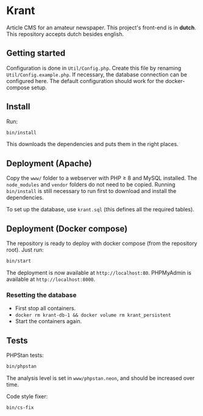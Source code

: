 # Krant
Article CMS for an amateur newspaper.
This project's front-end is in **dutch**. This repository accepts dutch besides english.

## Getting started

Configuration is done in `Util/Config.php`. Create this file by renaming `Util/Config.example.php`. If
necessary, the database connection can be configured here. The default configuration should work for the docker-compose
setup.

## Install

Run:

```bash
bin/install
```

This downloads the dependencies and puts them in the right places.

## Deployment (Apache)
Copy the `www/` folder to a webserver with PHP ≥ 8 and MySQL installed. The `node_modules` and `vendor` folders do not 
need to be copied. Running `bin/install` is still necessary to run first to download and install the dependencies.

To set up the database, use `krant.sql` (this defines all the required tables).

## Deployment (Docker compose)
The repository is ready to deploy with docker compose (from the repository root). Just run:

```bash
bin/start
```

The deployment is now available at `http://localhost:80`. PHPMyAdmin is available at `http://localhost:8000`.

### Resetting the database
 - First stop all containers.
 - `docker rm krant-db-1 && docker volume rm krant_persistent`
 - Start the containers again.

## Tests

PHPStan tests:

```bash
bin/phpstan
```

The analysis level is set in `www/phpstan.neon`, and should be increased over time.

Code style fixer:

```bash
bin/cs-fix
```
